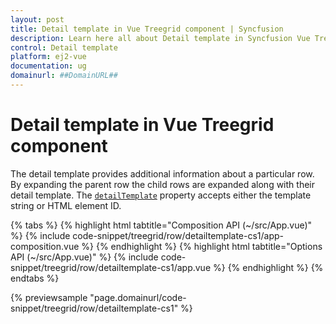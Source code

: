 ```yaml
---
layout: post
title: Detail template in Vue Treegrid component | Syncfusion
description: Learn here all about Detail template in Syncfusion Vue Treegrid component of Syncfusion Essential JS 2 and more.
control: Detail template 
platform: ej2-vue
documentation: ug
domainurl: ##DomainURL##
---
```


# Detail template in Vue Treegrid component

The detail template provides additional information about a particular row. By expanding the parent row the child rows are expanded along with their detail template. The [`detailTemplate`](https://ej2.syncfusion.com/vue/documentation/api/treegrid/#detailtemplate) property accepts either the template string or HTML element ID.

{% tabs %}
{% highlight html tabtitle="Composition API (~/src/App.vue)" %}
{% include code-snippet/treegrid/row/detailtemplate-cs1/app-composition.vue %}
{% endhighlight %}
{% highlight html tabtitle="Options API (~/src/App.vue)" %}
{% include code-snippet/treegrid/row/detailtemplate-cs1/app.vue %}
{% endhighlight %}
{% endtabs %}
        
{% previewsample "page.domainurl/code-snippet/treegrid/row/detailtemplate-cs1" %}